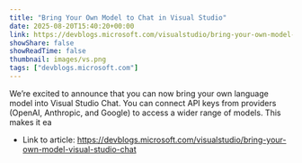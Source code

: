 ```yaml
---
title: "Bring Your Own Model to Chat in Visual Studio"
date: 2025-08-20T15:40:20+00:00
link: https://devblogs.microsoft.com/visualstudio/bring-your-own-model-visual-studio-chat
showShare: false
showReadTime: false
thumbnail: images/vs.png
tags: ["devblogs.microsoft.com"]
---
```

We’re excited to announce that you can now bring your own language model into Visual Studio Chat. You can connect API keys from providers (OpenAI, Anthropic, and Google) to access a wider range of models. This makes it ea

- Link to article: https://devblogs.microsoft.com/visualstudio/bring-your-own-model-visual-studio-chat